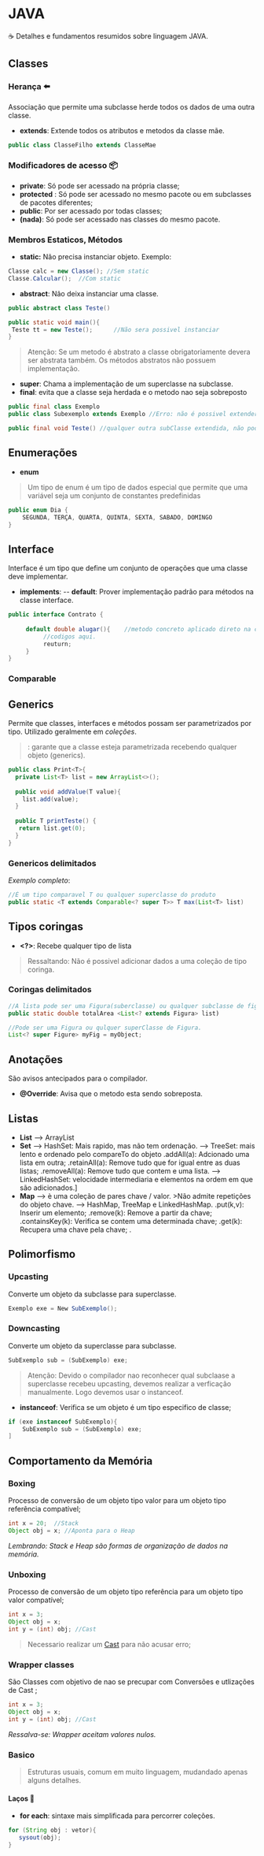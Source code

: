 # JAVA
 ☕ Detalhes e fundamentos resumidos sobre linguagem JAVA.

## Classes

### Herança ⬅️
Associação que permite uma subclasse herde todos os dados de uma outra classe.
- **extends**: Extende todos os atributos e metodos da classe mãe.
```java
public class ClasseFilho extends ClasseMae
```
### Modificadores de acesso 📦
- **private**: Só pode ser acessado na própria classe;
- **protected** : Só pode ser acessado no mesmo pacote ou em subclasses de pacotes diferentes;
- **public**: Por ser acessado por todas classes;
- **(nada)**: Só pode ser acessado nas classes do mesmo pacote. 

 


### Membros Estaticos, Métodos
- **static:** Não precisa instanciar objeto.
Exemplo: 
```java
Classe calc = new Classe(); //Sem static
Classe.Calcular();  //Com static
```
- **abstract**: Não deixa instanciar uma classe.
```java
public abstract class Teste()

public static void main(){
 Teste tt = new Teste();      //Não sera possivel instanciar
}
```
>Atenção: Se um metodo é abstrato a classe obrigatoriamente devera ser abstrata também.
>Os métodos abstratos não possuem implementação.
- **super**: Chama a implementação de um superclasse na subclasse.
- **final**: evita que a classe seja herdada e o metodo nao seja sobreposto
```java
public final class Exemplo
public class Subexemplo extends Exemplo //Erro: não é possivel extender classe com final

public final void Teste() //qualquer outra subClasse extendida, não poderá sobrepor este metodo.
```


## Enumerações
- **enum**
>Um tipo de enum é um tipo de dados especial que permite que uma variável seja um conjunto de constantes predefinidas
```java
public enum Dia {
    SEGUNDA, TERÇA, QUARTA, QUINTA, SEXTA, SABADO, DOMINGO 
}
```

## Interface
Interface é um tipo que define um conjunto de operações que uma classe deve implementar.
- **implements**: 
-- **default**: Prover implementação padrão para métodos na classe interface.
```java
public interface Contrato {
     
     default double alugar(){    //metodo concreto aplicado direto na classe interface
          //codigos aqui.
          reuturn;
     }
}
```

### Comparable

## Generics
Permite que classes, interfaces e métodos possam ser parametrizados por tipo. Utilizado geralmente em *coleções*.
> **<T>**: garante que a classe esteja parametrizada recebendo qualquer objeto (generics).
```java
public class Print<T>{
  private List<T> list = new ArrayList<>();
 
  public void addValue(T value){
    list.add(value);
  }
 
  public T printTeste() {
   return list.get(0); 
  }
}
```
### Genericos delimitados
 _Exemplo completo_:
```java
//É um tipo comparavel T ou qualquer superclasse do produto
public static <T extends Comparable<? super T>> T max(List<T> list) 
```
## Tipos coringas
- **<?>**: Recebe qualquer tipo de lista
>Ressaltando: Não é possivel adicionar dados a uma coleção de tipo coringa.
### Coringas delimitados
 ```java
//A lista pode ser uma Figura(suberclasse) ou qualquer subclasse de figura.
public static double totalArea <List<? extends Figura> list) 

//Pode ser uma Figura ou qulquer superClasse de Figura.
List<? super Figure> myFig = myObject; 
```


## Anotações
São avisos antecipados para o compilador.
- **@Override**: Avisa que o metodo esta sendo sobreposta.

## Listas
- **List** --> ArrayList
- **Set** --> HashSet: Mais rapido, mas não tem ordenação.
          --> TreeSet: mais lento e ordenado pelo compareTo do objeto
                .addAll(a): Adcionado uma lista em outra;
                .retainAll(a): Remove tudo que for igual entre as duas listas;
                .removeAll(a): Remove tudo que contem e uma lista.
          --> LinkedHashSet: velocidade intermediaria e elementos na ordem em que são adicionados.]
- **Map** --> è uma coleção de pares chave / valor. >Não admite repetições do objeto chave.
  --> HashMap, TreeMap e LinkedHashMap.
     .put(k,v): Inserir um elemento;
     .remove(k): Remove a partir da chave;
     .containsKey(k): Verifica se contem uma determinada chave;
     .get(k): Recupera uma chave pela chave;
     .
     
## Polimorfismo
### Upcasting
Converte um objeto da subclasse para superclasse.
```java
Exemplo exe = New SubExemplo();
```

### Downcasting
Converte um objeto da superclasse para subclasse.
```java
SubExemplo sub = (SubExemplo) exe;
```
>Atenção: Devido o compilador nao reconhecer qual subclaase a superclasse recebeu upcasting, devemos realizar a verficação manualmente. Logo devemos usar o instanceof.
- **instanceof**: Verifica se um objeto é um tipo especifico de classe;
```java
if (exe instanceof SubExemplo){
    SubExemplo sub = (SubExemplo) exe;
]
```


## Comportamento da Memória
### Boxing 
Processo de conversão de um objeto tipo valor para um objeto tipo referência compatível;
```java
int x = 20;  //Stack
Object obj = x; //Aponta para o Heap
```
_Lembrando: Stack e Heap são formas de organização de dados na memória._
### Unboxing 
Processo de conversão de um objeto tipo referência para um objeto tipo valor compatível;
```java
int x = 3;
Object obj = x; 
int y = (int) obj; //Cast
```
>Necessario realizar um [Cast]("") para não acusar erro;

### Wrapper classes 
São Classes com objetivo de nao se precupar com Conversões e utlizações de Cast ;
```java
int x = 3;
Object obj = x; 
int y = (int) obj; //Cast
```
_Ressalva-se: Wrapper aceitam valores nulos._


### Basico
> Estruturas usuais, comum em muito linguagem, mudandado apenas alguns detalhes.

#### Laços 🔄

- **for each**: sintaxe mais simplificada para percorrer coleções.
```java
for (String obj : vetor){
   sysout(obj);
}
```
